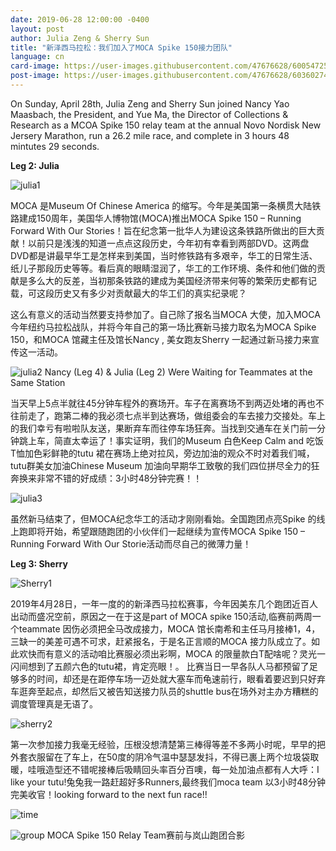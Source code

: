 ```yaml
---
date: 2019-06-28 12:00:00 -0400
layout: post
author: Julia Zeng & Sherry Sun
title: "新泽西马拉松：我们加入了MOCA Spike 150接力团队"
language: cn
card-image: https://user-images.githubusercontent.com/47676628/60054725-561ea880-96a9-11e9-8445-8b960d2ba5e9.jpg
post-image: https://user-images.githubusercontent.com/47676628/60360274-5c629c80-99a9-11e9-8711-003aac338726.jpg
---
```


On Sunday, April 28th, Julia Zeng and Sherry Sun joined Nancy Yao Maasbach, the President, and Yue Ma, the Director of Collections & Research as a MCOA Spike 150 relay team at the annual Novo Nordisk New Jersery Marathon, run a 26.2 mile race, and complete in 3 hours 48 mintutes 29 seconds.      
<!--more-->

**Leg 2: Julia** 

![julia1](https://user-images.githubusercontent.com/47676628/60357564-f0c90100-99a1-11e9-9d43-8eea29371537.jpg)

MOCA 是Museum Of Chinese America 的缩写。今年是美国第一条横贯大陆铁路建成150周年，美国华人博物馆(MOCA)推出MOCA Spike 150 – Running Forward With Our Stories！旨在纪念第一批华人为建设这条铁路所做出的巨大贡献！以前只是浅浅的知道一点点这段历史，今年初有幸看到两部DVD。这两盘DVD都是讲最早华工是怎样来到美国，当时修铁路有多艰辛，华工的日常生活、纸儿子那段历史等等。看后真的眼睛湿润了，华工的工作环境、条件和他们做的贡献是多么大的反差，当初那条铁路的建成为美国经济带来何等的繁荣历史都有记载，可这段历史又有多少对贡献最大的华工们的真实纪录呢？

这么有意义的活动当然要支持参加了。自己除了报名当MOCA 大使，加入MOCA 今年纽约马拉松战队，并将今年自己的第一场比赛新马接力取名为MOCA Spike 150，和MOCA 馆藏主任️及馆长Nancy , 美女跑友Sherry 一起通过新马接力来宣传这一活动。

![julia2](https://user-images.githubusercontent.com/47676628/60357577-fd4d5980-99a1-11e9-9596-f6309ed8fb96.jpg)
Nancy (Leg 4) & Julia (Leg 2) Were Waiting for Teammates at the Same Station 

当天早上5点半就往45分钟车程外的赛场开。车子在离赛场不到两迈处堵的再也不往前走了，跑第二棒的我必须七点半到达赛场，做组委会的车去接力交接处。车上的我们幸亏有啦啦队友送，果断弃车而往停车场狂奔。当找到交通车在关门前一分钟跳上车，简直太幸运了！事实证明，我们的Museum 白色Keep Calm and 吃饭T恤加色彩鲜艳的tutu 裙在赛场上绝对拉风，旁边加油的观众不时对着我们喊，tutu群美女加油Chinese Museum 加油向早期华工致敬的我们四位拼尽全力的狂奔换来非常不错的好成绩：3小时48分钟完赛！！

![julia3](https://user-images.githubusercontent.com/47676628/60357529-dc850400-99a1-11e9-9fcb-8c07fee6aeac.jpg)

虽然新马结束了，但MOCA纪念华工的活动才刚刚看始。全国跑团点亮Spike 的线上跑即将开始，希望跟随跑团的小伙伴们一起继续为宣传MOCA Spike 150 – Running Forward With Our Storie活动而尽自己的微薄力量！


**Leg 3: Sherry**

![Sherry1](https://user-images.githubusercontent.com/47676628/60357680-51583e00-99a2-11e9-8bb5-f3ea35e4c820.jpg)

2019年4月28日，一年一度的的新泽西马拉松赛事，今年因美东几个跑团近百人出动而盛况空前，原因之一在于这是part of MOCA spike 150活动,临赛前两周一个teammate 因伤必须把全马改成接力，MOCA 馆长南希和主任马月接棒1，4，三缺一的美差可遇不可求，赶紧报名，于是名正言顺的MOCA 接力队成立了。如此欢快而有意义的活动咱比赛服必须出彩啊，MOCA 的限量款白T配啥呢？灵光一闪间想到了五颜六色的tutu裙，肯定亮眼！。                           比赛当日一早各队人马都预留了足够多的时间，却还是在距停车场一迈处就大塞车而龟速前行，眼看着要迟到只好弃车逛奔至起点，却然后又被告知送接力队员的shuttle bus在场外对主办方糟糕的调度管理真是无语了。         

![sherry2](https://user-images.githubusercontent.com/47676628/60358781-13a8e480-99a5-11e9-931e-b6be60bbc035.jpg)

第一次参加接力我毫无经验，压根没想清楚第三棒得等差不多两小时呢，早早的把外套衣服留在了车上，在50度的阴冷气温中瑟瑟发抖，不得已裹上两个垃圾袋取暖，哇哦造型还不错呢接棒后吸睛回头率百分百噢，每一处加油点都有人大呼：I like your tutu!兔兔我一路赶超好多Runners,最终我们moca team 以3小时48分钟完美收官！looking forward to the next fun race!!

![time](https://user-images.githubusercontent.com/47676628/60355241-f1f72f80-999b-11e9-841d-3115fdedd4c0.jpg)

![group](https://user-images.githubusercontent.com/47676628/60054791-8e25eb80-96a9-11e9-9715-1a7371853fdc.jpg)
MOCA Spike 150 Relay Team赛前与岚山跑团合影
